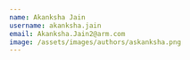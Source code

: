 ```yaml
---
name: Akanksha Jain
username: akanksha.jain
email: Akanksha.Jain2@arm.com
image: /assets/images/authors/askanksha.png
---
```

